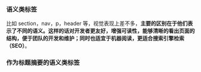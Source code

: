 ### 语义类标签

比如 section，nav，p，header 等，视觉表现上差不多，**主要的区别在于他们表示了不同的语义。这样的话对开发者更友好，增强可读性，能够清晰的看出页面的结构，便于团队的开发和维护；同时也适宜于机器阅读，更适合搜索引擎检索（SEO）**。

### 作为标题摘要的语义类标签

